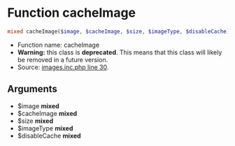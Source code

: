 Function cacheImage
===========================





```php
mixed cacheImage($image, $cacheImage, $size, $imageType, $disableCache)
```

* Function name: cacheImage
* **Warning:** this class is **deprecated**. This means that this class will likely be removed in a future version.
* Source: [images.inc.php line 30](https://github.com/PrestaShop/PrestaShop/blob/1.6.0.14/images.inc.php#L30).

Arguments
---------

* $image **mixed**
* $cacheImage **mixed**
* $size **mixed**
* $imageType **mixed**
* $disableCache **mixed**

